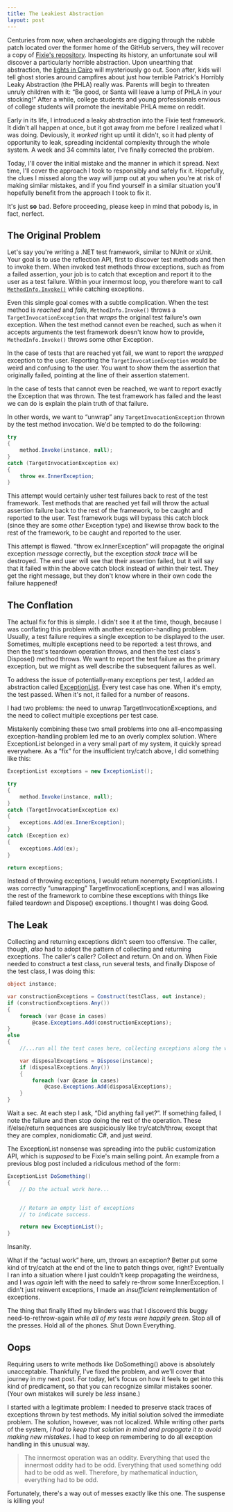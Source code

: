 ```yaml
---
title: The Leakiest Abstraction
layout: post
---
```

Centuries from now, when archaeologists are digging through the rubble patch located over the former home of the GitHub servers, they will recover a copy of [Fixie's repository](https://github.com/fixie/fixie). Inspecting its history, an unfortunate soul will discover a particularly horrible abstraction. Upon unearthing that abstraction, the [lights in Cairo](http://www.kingtutone.com/tutankhamun/curse/) will mysteriously go out. Soon after, kids will tell ghost stories around campfires about just how terrible Patrick's Horribly Leaky Abstraction (the PHLA) really was. Parents will begin to threaten unruly children with it: &#8220;Be good, or Santa will leave a lump of PHLA in your stocking!&#8221; After a while, college students and young professionals envious of college students will promote the inevitable PHLA meme on reddit.

Early in its life, I introduced a leaky abstraction into the Fixie test framework. It didn't all happen at once, but it got away from me before I realized what I was doing. Deviously, it _worked_ right up until it didn't, so it had plenty of opportunity to leak, spreading incidental complexity through the whole system. A week and 34 commits later, I've finally corrected the problem.

Today, I'll cover the initial mistake and the manner in which it spread. Next time, I'll cover the approach I took to responsibly and safely fix it. Hopefully, the clues I missed along the way will jump out at you when you're at risk of making similar mistakes, and if you find yourself in a similar situation you'll hopefully benefit from the approach I took to fix it.

It's just **so** bad. Before proceeding, please keep in mind that pobody is, in fact, nerfect.

## The Original Problem

Let's say you're writing a .NET test framework, similar to NUnit or xUnit. Your goal is to use the reflection API, first to discover test methods and then to invoke them. When invoked test methods throw exceptions, such as from a failed assertion, your job is to catch that exception and report it to the user as a test failure. Within your innermost loop, you therefore want to call [`MethodInfo.Invoke()`](http://msdn.microsoft.com/en-us/library/system.reflection.methodinfo.invoke.aspx) while catching exceptions.

Even this simple goal comes with a subtle complication. When the test method is _reached_ and _fails_, `MethodInfo.Invoke()` throws a `TargetInvocationException` that _wraps_ the original test failure's own exception. When the test method cannot even be reached, such as when it accepts arguments the test framework doesn't know how to provide, `MethodInfo.Invoke()` throws some other Exception.

In the case of tests that are reached yet fail, we want to report the _wrapped_ exception to the user. Reporting the `TargetInvocationException` would be weird and confusing to the user. You want to show them the assertion that originally failed, pointing at the line of their assertion statement.

In the case of tests that cannot even be reached, we want to report exactly the Exception that was thrown. The test framework has failed and the least we can do is explain the plain truth of that failure.

In other words, we want to &#8220;unwrap&#8221; any `TargetInvocationException` thrown by the test method invocation. We'd be tempted to do the following:

```cs
try
{
    method.Invoke(instance, null);
}
catch (TargetInvocationException ex)
{
    throw ex.InnerException;
}
```

This attempt would certainly usher test failures back to rest of the test framework. Test methods that are reached yet fail will throw the actual assertion failure back to the rest of the framework, to be caught and reported to the user. Test framework bugs will bypass this catch block (since they are some _other_ Exception type) and likewise throw back to the rest of the framework, to be caught and reported to the user.

This attempt is flawed. &#8220;throw ex.InnerException&#8221; will propagate the original exception _message_ correctly, but the exception _stack trace_ will be destroyed. The end user will see that their assertion failed, but it will say that it failed within the above catch block instead of within their test. They get the right message, but they don't know where in their own code the failure happened!

## The Conflation

The actual fix for this is simple. I didn't see it at the time, though, because I was conflating this problem with another exception-handling problem. Usually, a test failure requires a single exception to be displayed to the user. Sometimes, multiple exceptions need to be reported: a test throws, and then the test's teardown operation throws, and then the test class's Dispose() method throws. We want to report the test failure as the primary exception, but we might as well describe the subsequent failures as well.

To address the issue of potentially-many exceptions per test, I added an abstraction called [ExceptionList](https://github.com/fixie/fixie/blob/d3cc2fd1e2092bbcdc464d172a8ca5344a175ec9/src/Fixie/ExceptionList.cs). Every test case has one. When it's empty, the test passed. When it's not, it failed for a number of reasons.

I had two problems: the need to unwrap TargetInvocationExceptions, and the need to collect multiple exceptions per test case.

Mistakenly combining these two small problems into one all-encompassing exception-handling problem led me to an overly complex solution. Where ExceptionList belonged in a very small part of my system, it quickly spread everywhere. As a &#8220;fix&#8221; for the insufficient try/catch above, I did something like this:

```cs
ExceptionList exceptions = new ExceptionList();

try
{
    method.Invoke(instance, null);
}
catch (TargetInvocationException ex)
{
    exceptions.Add(ex.InnerException);
}
catch (Exception ex)
{
    exceptions.Add(ex);
}

return exceptions;
```

Instead of throwing exceptions, I would return nonempty ExceptionLists. I was correctly &#8220;unwrapping&#8221; TargetInvocationExceptions, and I was allowing the rest of the framework to combine these exceptions with things like failed teardown and Dispose() exceptions. I thought I was doing Good.

## The Leak

Collecting and returning exceptions didn't seem too offensive. The caller, though, _also_ had to adopt the pattern of collecting and returning exceptions. The caller's caller? Collect and return. On and on. When Fixie needed to construct a test class, run several tests, and finally Dispose of the test class, I was doing this:

```cs
object instance;

var constructionExceptions = Construct(testClass, out instance);
if (constructionExceptions.Any())
{
    foreach (var @case in cases)
        @case.Exceptions.Add(constructionExceptions);
}
else
{
    //...run all the test cases here, collecting exceptions along the way...

    var disposalExceptions = Dispose(instance);
    if (disposalExceptions.Any())
    {
        foreach (var @case in cases)
            @case.Exceptions.Add(disposalExceptions);
    }
}
```

Wait a sec. At each step I ask, &#8220;Did anything fail yet?&#8221;. If something failed, I note the failure and then stop doing the rest of the operation. These if/else/return sequences are suspiciously like try/catch/throw, except that they are complex, nonidiomatic C#, and just _weird_.

The ExceptionList nonsense was spreading into the public customization API, which is _supposed_ to be Fixie's main selling point. An example from a previous blog post included a ridiculous method of the form:

```cs
ExceptionList DoSomething()
{
    // Do the actual work here...


    // Return an empty list of exceptions
    // to indicate success.

    return new ExceptionList();
}
```

Insanity.

What if the &#8220;actual work&#8221; here, um, throws an exception? Better put some kind of try/catch at the end of the line to patch things over, right? Eventually I ran into a situation where I just couldn't keep propagating the weirdness, and I was _again_ left with the need to safely re-throw some InnerException. I didn't just reinvent exceptions, I made an _insufficient_ reimplementation of exceptions.

The thing that finally lifted my blinders was that I discoverd this buggy need-to-rethrow-again while _all of my tests were happily green_. Stop all of the presses. Hold all of the phones. Shut Down Everything.

## Oops

Requiring users to write methods like DoSomething() above is absolutely unacceptable. Thankfully, I've fixed the problem, and we'll cover that journey in my next post. For today, let's focus on how it feels to get into this kind of predicament, so that you can recognize similar mistakes sooner. (Your own mistakes will surely be _less_ insane.)

I started with a legitimate problem: I needed to preserve stack traces of exceptions thrown by test methods. My initial solution solved the immediate problem. The solution, however, was not localized. While writing other parts of the system, _I had to keep that solution in mind and propagate it to avoid making new mistakes_. I had to keep on remembering to do all exception handling in this unusual way.

> The innermost operation was an oddity. Everything that used the innermost oddity had to be odd. Everything that used something odd had to be odd as well. Therefore, by mathematical induction, everything had to be odd.

Fortunately, there's a way out of messes exactly like this one. The suspense is killing you!